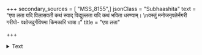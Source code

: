 +++
secondary_sources = [ "MSS_8155",]
jsonClass = "Subhaashita"
text = "एषा लता यदि विलासवती कथं स्याद् विद्युल्लता यदि कथं भविता धरण्याम्।  \nवस्तुं मनोजनृपतेर्नगरी गरीयो- वक्षोजदुर्गविषमा किमकारि धात्रा॥"
title = "एषा लता"

+++

<details><summary>Text</summary>

एषा लता यदि विलासवती कथं स्याद् विद्युल्लता यदि कथं भविता धरण्याम्।  
वस्तुं मनोजनृपतेर्नगरी गरीयो- वक्षोजदुर्गविषमा किमकारि धात्रा॥
</details>
